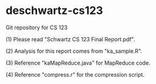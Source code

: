 deschwartz-cs123
================

Git repository for CS 123

(1) Please read "Schwartz CS 123 Final Report.pdf". 

(2) Analysis for this report comes from "ka_sample.R". 

(3) Reference "kaMapReduce.java" for MapReduce code.

(4) Reference "compress.r" for the compression script.
